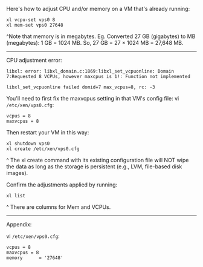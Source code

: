 Here's how to adjust CPU and/or memory on a VM that's already running:
```
xl vcpu-set vps0 8
xl mem-set vps0 27648
```

^Note that memory is in megabytes. Eg. Converted 27 GB (gigabytes) to MB (megabytes): 1 GB = 1024 MB. So, 27 GB = 27 × 1024 MB = 27,648 MB.

---

CPU adjustment error:
```
libxl: error: libxl_domain.c:1869:libxl_set_vcpuonline: Domain 7:Requested 8 VCPUs, however maxcpus is 1!: Function not implemented

libxl_set_vcpuonline failed domid=7 max_vcpus=8, rc: -3
```

You'll need to first fix the maxvcpus setting in that VM's config file:
vi `/etc/xen/vps0.cfg`:
```
vcpus = 8
maxvcpus = 8
```

Then restart your VM in this way:
```
xl shutdown vps0
xl create /etc/xen/vps0.cfg
```
^ The xl create command with its existing configuration file will NOT wipe the data as long as the storage is persistent (e.g., LVM, file-based disk images).

Confirm the adjustments applied by running:
```
xl list
```
^ There are columns for Mem and VCPUs.

---

Appendix:

vi `/etc/xen/vps0.cfg`:
```
vcpus = 8  
maxvcpus = 8  
memory      = '27648'
```